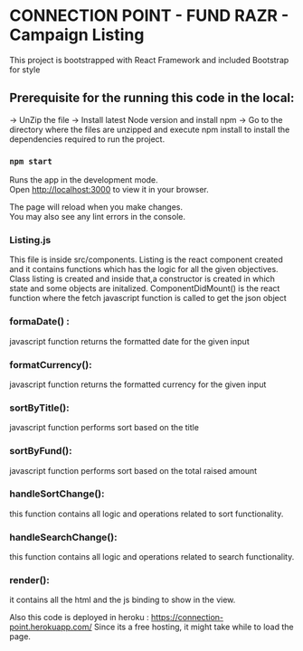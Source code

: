 # CONNECTION POINT - FUND RAZR - Campaign Listing
This project is bootstrapped with React Framework and included Bootstrap for style

## Prerequisite for the  running this code in the local:
-> UnZip the file
-> Install latest Node version and install npm
-> Go to the directory where the files are unzipped and execute npm install to install the dependencies required to run the project.

### `npm start`

Runs the app in the development mode.\
Open [http://localhost:3000](http://localhost:3000) to view it in your browser.

The page will reload when you make changes.\
You may also see any lint errors in the console.

### Listing.js
This file is inside src/components.
Listing is the react component created and it contains functions which has the logic for all the given objectives.
Class listing is created and inside that,a constructor  is created in which state and some objects are initalized.
ComponentDidMount() is the  react function  where the fetch javascript function is called to get the json object

### formaDate() :
javascript function returns the formatted date for the given input
### formatCurrency():
javascript function returns the formatted currency for the given input

### sortByTitle():
javascript function performs sort based on the title
### sortByFund():
javascript function performs sort based on the total raised amount
### handleSortChange():
this function  contains all logic and operations related to sort functionality.
### handleSearchChange():
this function contains all logic and operations related to search functionality.
### render():
it contains all the html and the js binding to show in the view.

Also this code is deployed in heroku : 
https://connection-point.herokuapp.com/
Since its a free hosting, it might take while to load the page.
